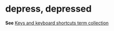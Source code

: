 # depress, depressed

**See** [Keys and keyboard shortcuts term collection](../term-collections/keys-keyboard-shortcuts.md)
